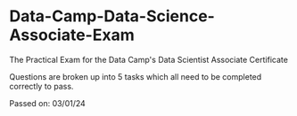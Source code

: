 # Data-Camp-Data-Science-Associate-Exam
The Practical Exam for the Data Camp's Data Scientist Associate Certificate

Questions are broken up into 5 tasks which all need to be completed correctly to pass.

Passed on: 03/01/24
